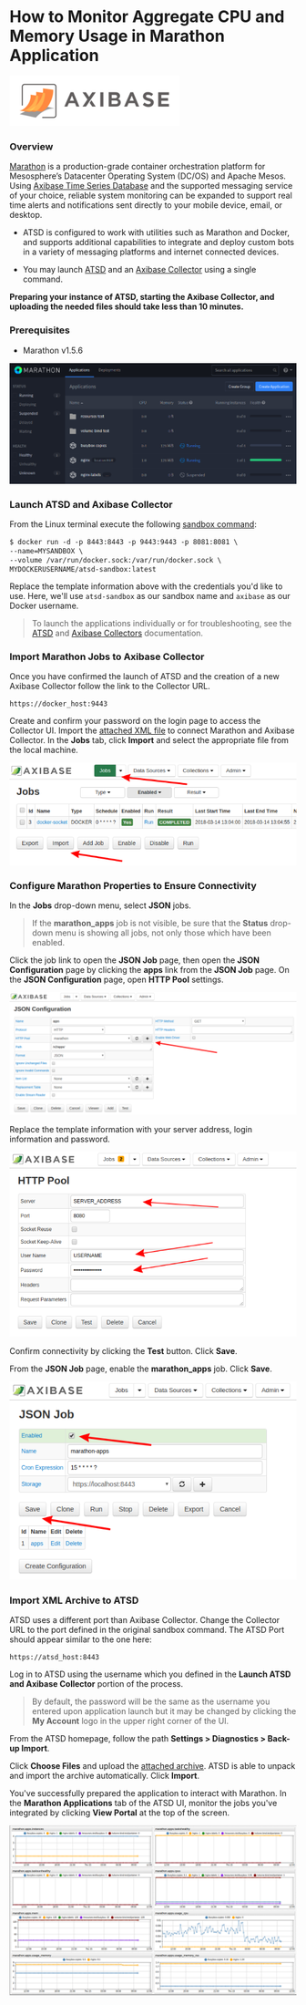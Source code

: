 # How to Monitor Aggregate CPU and Memory Usage in Marathon Application

![Axibase Logo](images/axibase_logo.png)

### Overview

[Marathon](https://mesosphere.github.io/marathon/) is a production-grade container orchestration platform for 
Mesosphere’s Datacenter Operating System (DC/OS) and Apache Mesos. Using [Axibase Time Series Database](http://axibase.com/products/axibase-time-series-database/) and the supported messaging service of your choice, reliable system monitoring can be expanded to support real time alerts and notifications sent directly to your mobile device, email, or desktop.

* ATSD is configured to work with utilities such as Marathon and Docker, and supports additional capabilities to integrate and deploy custom bots in a variety of messaging platforms and internet connected devices.

* You may launch [ATSD](https://github.com/axibase/atsd-use-cases/tree/master/Solutions/docker#launch-atsd) and an [Axibase Collector](https://github.com/axibase/atsd-use-cases/tree/master/Solutions/docker#launch-axibase-collectors) using a single command.

**Preparing your instance of ATSD, starting the Axibase Collector, and uploading the needed files should take less than 10 minutes.**

### Prerequisites

* Marathon v1.5.6

![Marathon v1.5.6 User Interface](images/marathon_ui.png)

### Launch ATSD and Axibase Collector 

From the Linux terminal execute the following [sandbox command](https://github.com/axibase/dockers/tree/atsd-sandbox):

```
$ docker run -d -p 8443:8443 -p 9443:9443 -p 8081:8081 \
--name=MYSANDBOX \
--volume /var/run/docker.sock:/var/run/docker.sock \
MYDOCKERUSERNAME/atsd-sandbox:latest
```
Replace the template information above with the credentials you'd like to use. Here, we'll use `atsd-sandbox` as our sandbox
name and `axibase` as our Docker username.

> To launch the applications individually or for troubleshooting, see the [ATSD](https://github.com/axibase/atsd-use-cases/tree/master/Solutions/docker#launch-atsd) and [Axibase Collectors](https://github.com/axibase/atsd-use-cases/tree/master/Solutions/docker#launch-axibase-collectors) documentation.

### Import Marathon Jobs to Axibase Collector

Once you have confirmed the launch of ATSD and the creation of a new Axibase Collector follow the link to the Collector URL. 
```
https://docker_host:9443
```
Create and confirm your password on the login page to access the Collector UI. Import the [attached XML file](resources/marathon_jobs.xml) to connect Marathon and Axibase Collector. In the **Jobs** tab, click **Import** and select the appropriate file from the local machine.

![](images/import_job.png)

### Configure Marathon Properties to Ensure Connectivity

In the **Jobs** drop-down menu, select **JSON** jobs.

> If the **marathon_apps** job is not visible, be sure that the **Status** drop-down menu is showing all jobs, not only those which have been enabled.

Click the job link to open the **JSON Job** page, then open the **JSON Configuration** page by clicking the **apps** link from the **JSON Job** page. On the **JSON Configuration** page, open **HTTP Pool** settings. 

![](images/http_pool.png)

Replace the template information with your server address, login information and password.

![](images/http_pool_config_.png)

Confirm connectivity by clicking the **Test** button. Click **Save**. 

From the **JSON Job** page, enable the **marathon_apps** job. Click **Save**.

![](images/enable_job.png)

### Import XML Archive to ATSD

ATSD uses a different port than Axibase Collector. Change the Collector URL to the port defined in the original sandbox
command. The ATSD Port should appear similar to the one here:
```
https://atsd_host:8443
```
Log in to ATSD using the username which you defined in the **Launch ATSD and Axibase Collector** portion of the process.

> By default, the password will be the same as the username you entered upon application launch but it may be changed by clicking the **My Account** logo in the upper right corner of the UI. 

From the ATSD homepage, follow the path **Settings > Diagnostics > Back-up Import**.

Click **Choose Files** and upload the [attached archive](resources/atsd-marathon-xml.zip). ATSD is able to unpack and import the archive automatically. Click **Import**.

You've successfully prepared the application to interact with Marathon. In the **Marathon Applications** tab of the ATSD UI, monitor the jobs you've integrated by clicking **View Portal** at the top of the screen.

![](images/marathon_portal.png)
